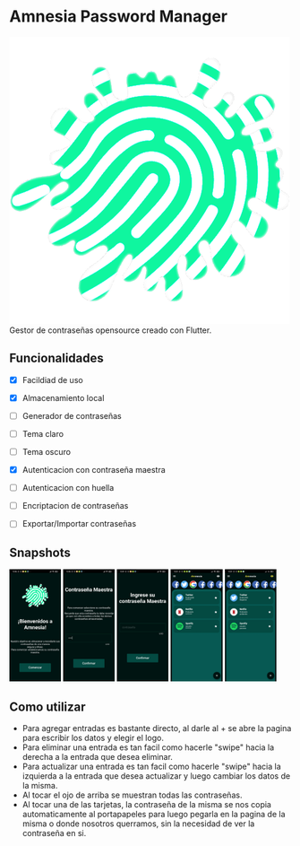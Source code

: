 # Amnesia Password Manager
<img src="/assets/icon.png">
Gestor de contraseñas opensource creado con Flutter. 

## Funcionalidades 
- [x] Facildiad de uso
- [x] Almacenamiento local
- [ ] Generador de contraseñas
- [ ] Tema claro
- [ ] Tema oscuro
- [x] Autenticacion con contraseña maestra
- [ ] Autenticacion con huella 
- [ ] Encriptacion de contraseñas 
- [ ] Exportar/Importar contraseñas


## Snapshots
<img src="/Snapshots/Ejemplo19.jpeg" height= "200">
<img src="/Snapshots/Ejemplo20.jpeg" height= "200">
<img src="/Snapshots/Ejemplo21.jpeg" height= "200">
<img src="/Snapshots/Ejemplo22.jpeg" height= "200">
<img src="/Snapshots/Ejemplo23.jpeg" height= "200">


## Como utilizar
- Para agregar entradas es bastante directo, al darle al + se abre la pagina para escribir los datos y elegir el logo.
- Para eliminar una entrada es tan facil como hacerle "swipe" hacia la derecha a la entrada que desea eliminar.
- Para actualizar una entrada es tan facil como hacerle "swipe" hacia la izquierda a la entrada que desea actualizar y luego cambiar los datos de la misma.
- Al tocar el ojo de arriba se muestran todas las contraseñas.
- Al tocar una de las tarjetas, la contraseña de la misma se nos copia automaticamente al portapapeles para luego pegarla en la pagina de la misma o donde nosotros querramos, sin la necesidad de ver la contraseña en si.

<!-- 
## A actualizar/agregar/cambiar
- Agregar encriptacion de las contraseñas (https://pub.dev/packages/encrypt,https://pub.dev/packages/aes_crypt)

user preferences para guardar cosas de theme:
https://medium.com/flutter-community/shared-preferences-how-to-save-flutter-application-settings-and-user-preferences-for-later-554d08671ae9
agrregar iconos de:
- github
-->

<!-- 
COMANDOS UTILES
- Actualizar el icono de la app
    flutter pub run flutter_launcher_icons:main
- Crear el APK
    flutter build apk --split-per-abi (en la raiz del directorio)
-->
